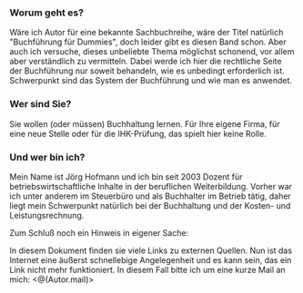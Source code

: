 ### Worum geht es? 

Wäre ich Autor für eine bekannte Sachbuchreihe, wäre der Titel natürlich "Buchführung für Dummies", doch leider gibt es diesen Band schon.
Aber auch ich versuche, dieses unbeliebte Thema möglichst schonend, vor allem aber verständlich zu vermitteln. Dabei werde ich hier die rechtliche Seite der Buchführung nur soweit behandeln, wie es unbedingt erforderlich ist. Schwerpunkt sind das System der Buchführung und wie man es anwendet.    



### Wer sind Sie?

Sie wollen (oder müssen) Buchhaltung lernen. Für Ihre eigene Firma, für eine neue Stelle oder für die IHK-Prüfung, das spielt hier keine Rolle.

### Und wer bin ich?

Mein Name ist Jörg Hofmann und ich bin seit 2003 Dozent für betriebswirtschaftliche Inhalte in der beruflichen Weiterbildung. Vorher war ich unter anderem im Steuerbüro und als Buchhalter im Betrieb tätig, daher liegt mein Schwerpunkt natürlich bei der Buchhaltung und der Kosten- und Leistungsrechnung.

Zum Schluß noch ein Hinweis in eigener Sache:

In diesem Dokument finden sie viele Links zu externen Quellen. Nun ist das Internet eine äußerst schnellebige Angelegenheit und es kann sein, das ein Link nicht mehr funktioniert. In diesem Fall bitte ich um eine kurze Mail an mich: <@(Autor.mail)>

